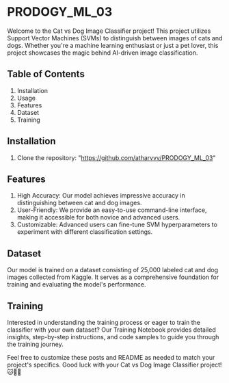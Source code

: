 # PRODOGY_ML_03
Welcome to the Cat vs Dog Image Classifier project! This project utilizes Support Vector Machines (SVMs) to distinguish between images of cats and dogs. Whether you're a machine learning enthusiast or just a pet lover, this project showcases the magic behind AI-driven image classification.

## Table of Contents
1. Installation
2. Usage
3. Features
4. Dataset
5. Training


## Installation
1. Clone the repository: "https://github.com/atharvvv/PRODOGY_ML_03"

## Features
1. High Accuracy: Our model achieves impressive accuracy in distinguishing between cat and dog images.
2. User-Friendly: We provide an easy-to-use command-line interface, making it accessible for both novice and advanced users.
3. Customizable: Advanced users can fine-tune SVM hyperparameters to experiment with different classification settings.

## Dataset
Our model is trained on a dataset consisting of 25,000 labeled cat and dog images collected from Kaggle. It serves as a comprehensive foundation for training and evaluating the model's performance.

## Training
Interested in understanding the training process or eager to train the classifier with your own dataset? Our Training Notebook provides detailed insights, step-by-step instructions, and code samples to guide you through the training journey.

Feel free to customize these posts and README as needed to match your project's specifics. Good luck with your Cat vs Dog Image Classifier project! 🐱🐶🚀
